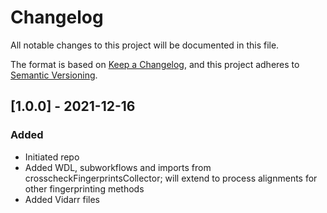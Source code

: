 # Changelog
All notable changes to this project will be documented in this file.

The format is based on [Keep a Changelog](https://keepachangelog.com/en/1.0.0/),
and this project adheres to [Semantic Versioning](https://semver.org/spec/v2.0.0.html).

## [1.0.0] - 2021-12-16
### Added
- Initiated repo
- Added WDL, subworkflows and imports from crosscheckFingerprintsCollector; will extend to process alignments for other fingerprinting methods
- Added Vidarr files
